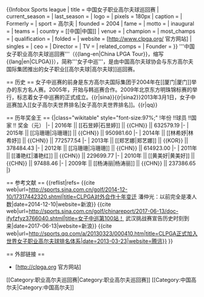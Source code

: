 {{Infobox Sports league
| title          = 中国女子职业高尔夫球巡回赛
| current_season = 
| last_season    = 
| logo           = 
| pixels         = 180px
| caption        =
| Formerly       =
| sport          = 高尔夫
| founded        = 2004
| fame           =
| motto          =
| inaugural      = 
| teams          =
| country        = [[中国|中国]]
| venue          = 
| champion       =
| most_champs    = 
| qualification  = 
| folded         =
| website        = [http://www.clpga.org/ 官方网站]
| singles        = 
| ceo            = 
| Director       = 
| TV             = 
| related_comps  = 
| Founder        =
}}
'''中国女子职业高尔夫球巡回赛'''（{{lang-en|China LPGA Tour}}，缩写{{lang|en|CLPGA}}），简称'''女子中巡'''，是由中国高尔夫球协会与东方高尔夫国际集团推出的女子职业[[高尔夫球|高尔夫球]]巡回赛。

== 历史 ==
女子中巡赛的前身是东方高尔夫国际集团于2004年在[[厦门|厦门]]举办的东方名人赛。2005年，开始与韩巡赛合作。2009年北京东方明珠锦标赛的举行，标志着女子中巡赛的正式成立。{{r|sina}}{{r|sina2}}2013年3月1日，女子中巡赛加入[[女子高尔夫世界排名|女子高尔夫世界排名]]。{{r|qq}}

== 历年奖金王 ==
{|class="wikitable" style="font-size:97%;"
!年份 !!球员 !!国家 !! 奖金（元）
|-
| 2016年 || [[石昱婷|石昱婷]] || {{CHN}} || 632579.19
|-
| 2015年 || [[冯珊珊|冯珊珊]] || {{CHN}} || 950981.60
|-
| 2014年 || [[林希妤|林希妤]] || {{CHN}} || 772577.54
|-
| 2013年 || [[郑艺娜|郑艺娜]] || {{KOR}} || 378484.43
|-
| 2012年 || [[冯珊珊|冯珊珊]] || {{CHN}} || 614923.00
|-
| 2011年 || [[潘艳红|潘艳红]] || {{CHN}} || 229699.77
|-
| 2010年 || [[黄美好|黄美好]] || {{CHN}} || 97488.46
|-
| 2009年 || [[杨涛丽|杨涛丽]] || {{CHN}} || 237386.65
|}

== 参考文献 ==
{{reflist|refs=
<ref name=sina>{{cite web|url=http://sports.sina.com.cn/golf/2014-12-10/17317442320.shtml|title=CLPGA对外合作十年变迁 潘仲光：以前完全是凑人数|date=2014-12-10|website=新浪}}</ref>
<ref name=sina2>{{cite web|url=http://sports.sina.com.cn/golf/chinareport/2017-06-13/doc-ifyfzfyz3766040.shtml|title=女子中巡第100站！ 武汉挑战赛宣告历史时刻到来|date=2017-06-13|website=新浪}}</ref>
<ref name=qq>{{cite web|url=http://sports.qq.com/a/20130323/000410.htm|title=CLPGA正式加入世界女子职业高尔夫球排名体系|date=2013-03-23|website=腾讯}}</ref>
}}

== 外部链接 ==
* [http://clpga.org 官方网站]

[[Category:职业高尔夫巡回赛|Category:职业高尔夫巡回赛]]
[[Category:中国高尔夫|Category:中国高尔夫]]